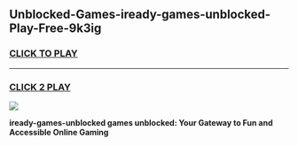 
## Unblocked-Games-iready-games-unblocked-Play-Free-9k3ig
<h3>
<a href="https://premium76.site?title=iready-games-unblocked&ref=09A">CLICK TO PLAY</a></h3>
<hr>

<h3>
<a href="https://premium76.site?title=iready-games-unblocked&ref=09A">CLICK 2 PLAY</a>
  
</h3>

<a href="https://premium76.site?title=iready-games-unblocked&ref=09A"><img src="https://clearcache.store/games.png"></a>


**iready-games-unblocked games unblocked: Your Gateway to Fun and Accessible Online Gaming**
